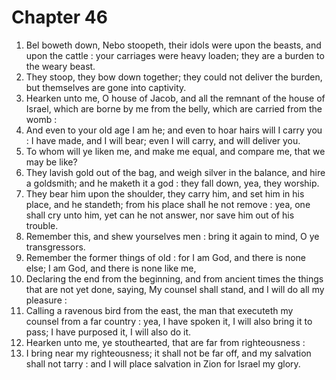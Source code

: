 # Chapter 46

1. Bel boweth down, Nebo stoopeth, their idols were upon the beasts, and upon the cattle : your carriages were heavy loaden; they are a burden to the weary beast.
2. They stoop, they bow down together; they could not deliver the burden, but themselves are gone into captivity.
3. Hearken unto me, O house of Jacob, and all the remnant of the house of Israel, which are borne by me from the belly, which are carried from the womb :
4. And even to your old age I am he; and even to hoar hairs will I carry you : I have made, and I will bear; even I will carry, and will deliver you.
5. To whom will ye liken me, and make me equal, and compare me, that we may be like?
6. They lavish gold out of the bag, and weigh silver in the balance, and hire a goldsmith; and he maketh it a god : they fall down, yea, they worship.
7. They bear him upon the shoulder, they carry him, and set him in his place, and he standeth; from his place shall he not remove : yea, one shall cry unto him, yet can he not answer, nor save him out of his trouble.
8. Remember this, and shew yourselves men : bring it again to mind, O ye transgressors.
9. Remember the former things of old : for I am God, and there is none else; I am God, and there is none like me,
10. Declaring the end from the beginning, and from ancient times the things that are not yet done, saying, My counsel shall stand, and I will do all my pleasure :
11. Calling a ravenous bird from the east, the man that executeth my counsel from a far country : yea, I have spoken it, I will also bring it to pass; I have purposed it, I will also do it.
12. Hearken unto me, ye stouthearted, that are far from righteousness :
13. I bring near my righteousness; it shall not be far off, and my salvation shall not tarry : and I will place salvation in Zion for Israel my glory.

